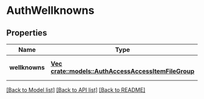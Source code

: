 # AuthWellknowns

## Properties
Name | Type | Description | Notes
------------ | ------------- | ------------- | -------------
**wellknowns** | [**Vec <crate::models::AuthAccessAccessItemFileGroup>**](AuthAccessAccessItemFileGroup.md) |  | [optional] [default to null]

[[Back to Model list]](../README.md#documentation-for-models) [[Back to API list]](../README.md#documentation-for-api-endpoints) [[Back to README]](../README.md)


